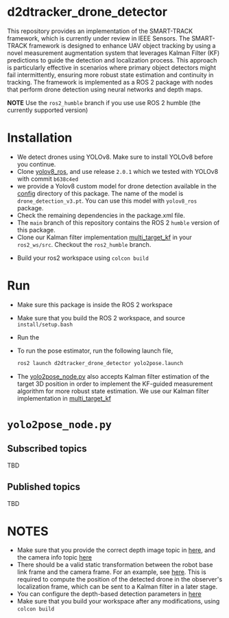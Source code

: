 # d2dtracker_drone_detector

This repository provides an implementation of the SMART-TRACK framework, which is currently under review in IEEE Sensors. The SMART-TRACK framework is designed to enhance UAV object tracking by using a novel measurement augmentation system that leverages Kalman Filter (KF) predictions to guide the detection and localization process. This approach is particularly effective in scenarios where primary object detectors might fail intermittently, ensuring more robust state estimation and continuity in tracking. The framework is implemented as a ROS 2 package with nodes that perform drone detection using neural networks and depth maps.

**NOTE** Use the `ros2_humble` branch if you use use ROS 2 humble (the currently supported version)

<!-- ![D2DTracker System Architecture](images/d2dtracker_system_architecture.png "D2DTracker System Architecture")

**NOTE**

**This repository is part of the D2DTracker work which is submitted to the IROS 2023 conference. The code will be availble once the paper is accepted.** -->

# Installation
* We detect drones using YOLOv8. Make sure to install YOLOv8 before you continue.
* Clone [yolov8_ros](https://github.com/mgonzs13/yolov8_ros/releases/tag/2.0.1), and use release `2.0.1` which we tested with YOLOv8 with commit `b638c4ed`
* we provide a Yolov8 custom model for drone detection available in the [config](https://github.com/mzahana/d2dtracker_drone_detector/tree/main/config) directory of this package. The name of the model is `drone_detection_v3.pt`. You can use this model with `yolov8_ros` package.
* Check the remaining dependencies in the package.xml file.
* The `main` branch of this repository contains the ROS 2 `humble` version of this package.
* Clone our Kalman filter implementation [multi_target_kf](https://github.com/mzahana/multi_target_kf/tree/ros2_humble) in your `ros2_ws/src`. Checkout the `ros2_humble` branch.
<!-- * This package is installed as part of the `d2dtracker` development environment, see installation instructions in the [d2dtracker_sim](https://github.com/mzahana/d2dtracker_sim) package. -->
* Build your ros2 workspace using `colcon build`


# Run
* Make sure this package is inside the ROS 2 workspace
* Make sure that you build the ROS 2 workspace, and source `install/setup.bash`
* Run the 

* To run the pose estimator, run the following launch file,
    ```bash
    ros2 launch d2dtracker_drone_detector yolo2pose.launch
    ```
* The [yolo2pose_node.py](https://github.com/mzahana/d2dtracker_drone_detector/blob/main/d2dtracker_drone_detector/yolo2pose_node.py) also accepts Kalman filter estimation of the target 3D position in order to implement the KF-guided measurement algorithm for more robust state estimation. We use our Kalman filter implementation in [multi_target_kf](https://github.com/mzahana/multi_target_kf/tree/ros2_humble)
# `yolo2pose_node.py`
## Subscribed topics
TBD
## Published topics
TBD

# NOTES
* Make sure that you provide the correct depth image topic in [here](https://github.com/mzahana/d2dtracker_drone_detector/blob/366cf6440327db84f493fca2337a3b551edffeb2/launch/detection.launch.py#L28), and the camera info topic [here](https://github.com/mzahana/d2dtracker_drone_detector/blob/366cf6440327db84f493fca2337a3b551edffeb2/launch/detection.launch.py#L33)
* There should be a valid static transformation between the robot base link frame and the camera frame. For an example, see [here](https://github.com/mzahana/d2dtracker_sim/blob/5ea454e95fd292ab16cb3d28c50bb2182572ad52/launch/interceptor.launch.py#L94). This is required to compute the position of the detected drone in the observer's localization frame, which can be sent to a Kalman filter in a later stage.
* You can configure the depth-based detection parameters in [here](https://github.com/mzahana/d2dtracker_drone_detector/blob/366cf6440327db84f493fca2337a3b551edffeb2/config/detection_param.yaml)
* Make sure that you build your workspace after any modifications, using `colcon build`